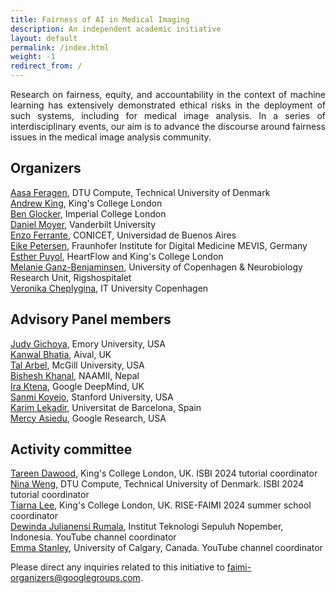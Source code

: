 ```yaml
---
title: Fairness of AI in Medical Imaging
description: An independent academic initiative
layout: default
permalink: /index.html
weight: -1
redirect_from: /
---
```


<p style="text-align: justify">
Research on fairness, equity, and accountability in the context of machine learning has extensively demonstrated ethical risks in the deployment of such systems, including for medical image analysis.
In a series of interdisciplinary events, our aim is to advance the discourse around fairness issues in the medical image analysis community.
</p>

<!--<p style="text-align: center">
<b>Next up: <a href="https://biomedicalimaging.org/2024/tutorials/">ISBI 2024 </a> tutorial Fairness of AI in Medical Imaging (FAIMI)!</b>
</p>-->

## Organizers

[Aasa Feragen](http://www2.compute.dtu.dk/~afhar/), DTU Compute, Technical University of Denmark  
[Andrew King](https://www.kcl.ac.uk/people/andrew-king), King's College London  
[Ben Glocker](https://www.imperial.ac.uk/people/b.glocker), Imperial College London  
[Daniel Moyer](https://dcmoyer.github.io/), Vanderbilt University  
[Enzo Ferrante](https://eferrante.github.io/), CONICET, Universidad de Buenos Aires  
[Eike Petersen](https://e-pet.github.io/), Fraunhofer Institute for Digital Medicine MEVIS, Germany  
[Esther Puyol](https://www.kcl.ac.uk/people/esther-puyol-anton), HeartFlow and King's College London  
[Melanie Ganz-Benjaminsen](https://sites.google.com/view/melanieganz/home?pli=1), University of Copenhagen & Neurobiology Research Unit, Rigshospitalet  
[Veronika Cheplygina](https://veronikach.com/), IT University Copenhagen  

## Advisory Panel members

[Judy Gichoya](https://winshipcancer.emory.edu/bios/faculty/gichoya-judy.html), Emory University, USA  
[Kanwal Bhatia](https://www.linkedin.com/in/kanwal-bhatia-138b195/), Aival, UK  
[Tal Arbel](https://www.cim.mcgill.ca/~arbel/), McGill University, USA  
[Bishesh Khanal](https://www.naamii.org.np/teams/bishesh-khanal/), NAAMII, Nepal  
[Ira Ktena](https://sites.google.com/view/sk1712/home), Google DeepMind, UK  
[Sanmi Koyejo](https://cs.stanford.edu/~sanmi/), Stanford University, USA  
[Karim Lekadir](https://mat.ub.edu/departament/professors/lekadir-karim/), Universitat de Barcelona, Spain  
[Mercy Asiedu](https://mercynasiedu.com/), Google Research, USA 

## Activity committee
[Tareen Dawood](https://www.kcl.ac.uk/people/tareen-dawood), King's College London, UK. ISBI 2024 tutorial coordinator  
[Nina Weng](https://orbit.dtu.dk/en/persons/nina-weng), DTU Compute, Technical University of Denmark. ISBI 2024 tutorial coordinator  
[Tiarna Lee](https://www.kcl.ac.uk/people/tiarna-lee), King's College London, UK. RISE-FAIMI 2024 summer school coordinator  
[Dewinda Julianensi Rumala](https://djrumala.github.io), Institut Teknologi Sepuluh Nopember, Indonesia. YouTube channel coordinator  
[Emma Stanley](https://www.linkedin.com/in/emmastanley16/), University of Calgary, Canada. YouTube channel coordinator  

Please direct any inquiries related to this initiative to <a href="mailto:faimi-organizers@googlegroups.com">faimi-organizers@googlegroups.com</a>.

